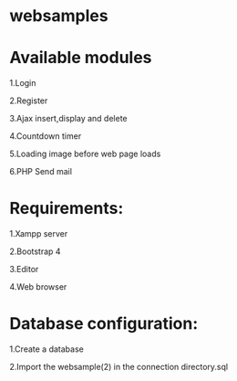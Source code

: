 # websamples
Available modules
==================

1.Login

2.Register

3.Ajax insert,display and delete

4.Countdown timer

5.Loading image before web page loads

6.PHP Send mail


Requirements:
=============

1.Xampp server

2.Bootstrap 4

3.Editor

4.Web browser

Database configuration:
=======================

1.Create a database

2.Import the websample(2) in the connection directory.sql

